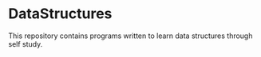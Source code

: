 DataStructures
==============

This repository contains programs written to learn data structures through self study.
